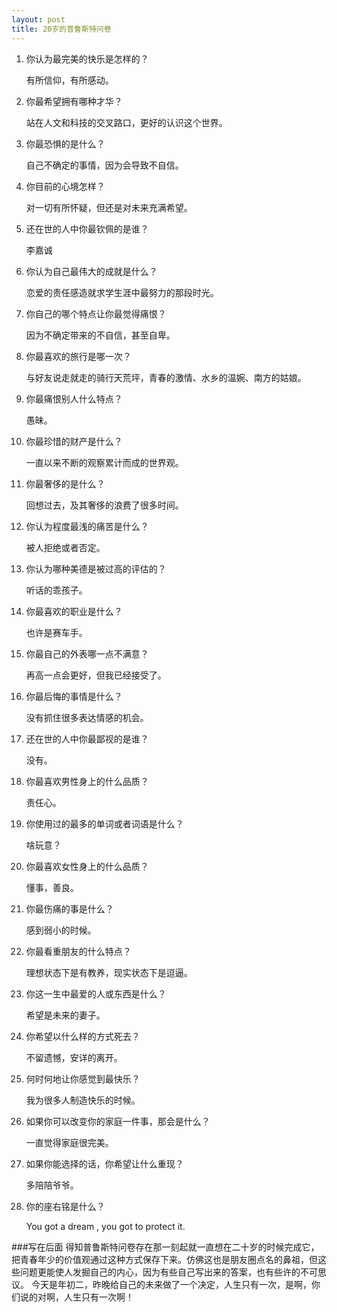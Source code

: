 ```yaml
---
layout: post
title: 20岁的普鲁斯特问卷
---
```


1. 你认为最完美的快乐是怎样的？

	有所信仰，有所感动。

2. 你最希望拥有哪种才华？

	站在人文和科技的交叉路口，更好的认识这个世界。

3. 你最恐惧的是什么？

	自己不确定的事情，因为会导致不自信。
	
4. 你目前的心境怎样？

	对一切有所怀疑，但还是对未来充满希望。
	
5. 还在世的人中你最钦佩的是谁？

	李嘉诚
	
6. 你认为自己最伟大的成就是什么？

	恋爱的责任感造就求学生涯中最努力的那段时光。
	
7. 你自己的哪个特点让你最觉得痛恨？

	因为不确定带来的不自信，甚至自卑。
	
8. 你最喜欢的旅行是哪一次？

	与好友说走就走的骑行天荒坪，青春的激情、水乡的温婉、南方的姑娘。
	
9. 你最痛恨别人什么特点？

	愚昧。
	
10. 你最珍惜的财产是什么？

	一直以来不断的观察累计而成的世界观。
	
11. 你最奢侈的是什么？

	回想过去，及其奢侈的浪费了很多时间。
	
12. 你认为程度最浅的痛苦是什么？

	被人拒绝或者否定。
	
13. 你认为哪种美德是被过高的评估的？

	听话的乖孩子。
	
14. 你最喜欢的职业是什么？

	也许是赛车手。
	
15. 你最自己的外表哪一点不满意？

	再高一点会更好，但我已经接受了。
	
16. 你最后悔的事情是什么？

	没有抓住很多表达情感的机会。
	
17. 还在世的人中你最鄙视的是谁？

	没有。
	
18. 你最喜欢男性身上的什么品质？

	责任心。
	
19. 你使用过的最多的单词或者词语是什么？

	啥玩意？
	
20. 你最喜欢女性身上的什么品质？

	懂事，善良。
	
21. 你最伤痛的事是什么？

	感到弱小的时候。
	
22. 你最看重朋友的什么特点？

	理想状态下是有教养，现实状态下是逗逼。
	
23. 你这一生中最爱的人或东西是什么？

	希望是未来的妻子。
	
24. 你希望以什么样的方式死去？

	不留遗憾，安详的离开。
	
25. 何时何地让你感觉到最快乐？

	我为很多人制造快乐的时候。
	
26. 如果你可以改变你的家庭一件事，那会是什么？

	一直觉得家庭很完美。
	
27. 如果你能选择的话，你希望让什么重现？

	多陪陪爷爷。
	
28. 你的座右铭是什么？

	You got a dream , you got to protect it.
	
###写在后面
得知普鲁斯特问卷存在那一刻起就一直想在二十岁的时候完成它，把青春年少的价值观通过这种方式保存下来。仿佛这也是朋友圈点名的鼻祖，但这些问题更能使人发掘自己的内心，因为有些自己写出来的答案，也有些许的不可思议。
今天是年初二，昨晚给自己的未来做了一个决定，人生只有一次，是啊，你们说的对啊，人生只有一次啊！